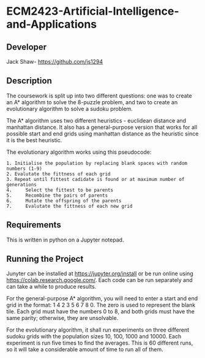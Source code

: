 # ECM2423-Artificial-Intelligence-and-Applications
Developer
-----------
Jack Shaw- https://github.com/js1294

Description
-----------
The coursework is split up into two different questions: one was to create an A* algorithm to solve the 8-puzzle problem, and two to create an evolutionary algorithm to solve a sudoku problem.

The A* algorithm uses two different heuristics - euclidean distance and manhattan distance. It also has a general-purpose version that works for all possible start and end grids using manhattan distance as the heuristic since it is the best heuristic.

The evolutionary algorithm works using this pseudocode:

    1. Initialise the population by replacing blank spaces with random numbers (1-9)
    2. Evalutate the fittness of each grid
    3. Repeat until fittest cadidate is found or at maximum number of generations
    4.     Select the fittest to be parents
    5.     Recombine the pairs of parents
    6.     Mutate the offspring of the parents
    7.     Evalutate the fittness of each new grid

Requirements
-----------
This is written in python on a Jupyter notepad. 

Running the Project
-----------
Junyter can be installed at https://jupyter.org/install or be run online using https://colab.research.google.com/. Each code can be run separately and can take a while to produce results.

For the general-purpose A* algorithm, you will need to enter a start and end grid in the format: 1 4 2 3 5 6 7 8 0. The zero is used to represent the blank tile. Each grid must have the numbers 0 to 8, and both grids must have the same parity; otherwise, they are unsolvable.

For the evolutionary algorithm, it shall run experiments on three different sudoku grids with the population sizes 10, 100, 1000 and 10000. Each experiment is run five times to find the averages. This is 60 different runs, so it will take a considerable amount of time to run all of them. 

